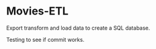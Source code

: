 # Movies-ETL
Export transform and load data to create a SQL database.

Testing to see if commit works.